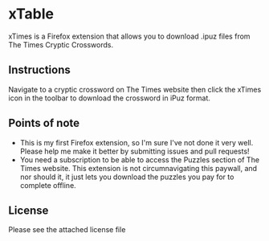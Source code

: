 # xTable
xTimes is a Firefox extension that allows you to download .ipuz files from The Times Cryptic Crosswords.

## Instructions
Navigate to a cryptic crossword on The Times website then click the xTimes icon in the toolbar to download the crossword in iPuz format.

## Points of note
* This is my first Firefox extension, so I'm sure I've not done it very well. Please help me make it better by submitting issues and pull requests!
* You need a subscription to be able to access the Puzzles section of The Times website. This extension is not circumnavigating this paywall, and nor should it, it just lets you download the puzzles you pay for to complete offline.

## License
Please see the attached license file
